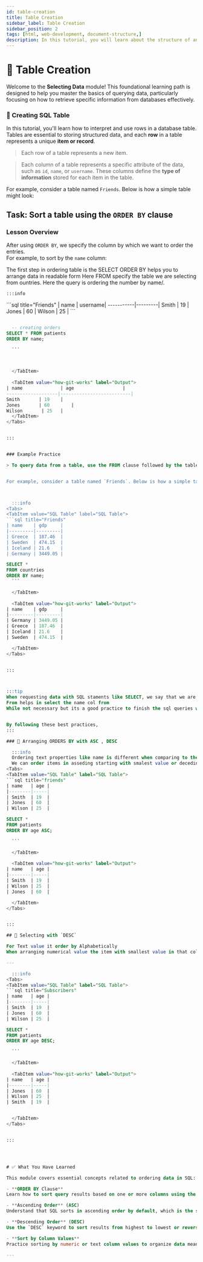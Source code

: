 ```yaml
---
id: table-creation
title: Table Creation
sidebar_label: Table Creation
sidebar_position: 2
tags: [html, web-development, document-structure,]
description: In this tutorial, you will learn about the structure of an HTML document and how to create a basic HTML document.
---
```


# 📗 Table Creation

Welcome to the **Selecting Data** module! This foundational learning path is designed to help you master the basics of querying data, particularly focusing on how to retrieve specific information from databases effectively.

### 📘 Creating SQL Table

In this tutorial, you'll learn how to interpret and use rows in a database table. Tables are essential to storing structured data, and each **row** in a table represents a unique **item or record**.
> Each row of a table represents a new item.

> Each column of a table represents a specific attribute of the data, such as `id`, `name`, or `username`. 
> These columns define the **type of information** stored for each item in the table.


For example, consider a table named `Friends`. Below is how a simple table might look:


## Task: Sort a table using the `ORDER BY` clause

### Lesson Overview

After using `ORDER BY`, we specify the column by which we want to order the entries.  
For example, to sort by the `name` column:

The first step in ordering table is the SELECT
ORDER BY helps you to arrange data in readable form
Here FROM specify the table we are selecting from ountries. 
Here the query is ordering the number by name/. 

    :::info
<Tabs>
  <TabItem value="SQL Table" label="SQL Table">
```sql title="Friends"
| name     | username|
-----------|---------|
 Smith     | 19      |
 Jones     | 60      |
 Wilson    | 25      |
```
  </TabItem>

<TabItem value="SQL Code" label="SQL Code">
  
  ```sql title="Creating SQL Tables & db. "

    -- creating orders
SELECT * FROM patients
ORDER BY name;

    ```



    </TabItem>
    
    <TabItem value="how-git-works" label="Output">
| name              | age                  |
-------------------|--------------------------|
Smith       | 19    |
Jones       | 60        |
Wilson       | 25   |
    </TabItem>
</Tabs>


:::


### Example Practice 

> To query data from a table, use the FROM clause followed by the table's name.


For example, consider a table named `Friends`. Below is how a simple table might look:



    :::info
<Tabs>
  <TabItem value="SQL Table" label="SQL Table">
```sql title="Friends"
| name    | gdp     |
|---------|---------|
| Greece  | 187.46  |
| Sweden  | 474.15  |
| Iceland | 21.6    |
| Germany | 3449.05 |

```
  </TabItem>

<TabItem value="SQL Code" label="SQL Code">
  
  ```sql title="Creating SQL Tables. "
SELECT *
FROM countries
ORDER BY name;
    ```

    </TabItem>
    
    <TabItem value="how-git-works" label="Output">
| name    | gdp     |
|---------|---------|
| Germany | 3449.05 |
| Greece  | 187.46  |
| Iceland | 21.6    |
| Sweden  | 474.15  |

    </TabItem>
</Tabs>


:::



:::tip
 When requesting data with SQL staments like SELECT, we say that we are making a query.
From helps in select the name col from
While not necessary but its a good practice to finish the sql queries with;


By following these best practices, 
:::

### 🔄 Arranging ORDERS BY with ASC , DESC

    :::info
    Ordering text properties like name is different when comparing to the age
    We can order items in asseding starting with smalest value or deceding. 
<Tabs>
  <TabItem value="SQL Table" label="SQL Table">
```sql title="friends"
| name   | age |
|--------|-----|
| Smith  | 19  |
| Jones  | 60  |
| Wilson | 25  |

```
  </TabItem>

<TabItem value="SQL Code" label="SQL Code">
  
  ```sql title="Creating SQL Tables. "
SELECT *
FROM patients
ORDER BY age ASC;

    ```

    </TabItem>
    
    <TabItem value="how-git-works" label="Output">
| name   | age |
|--------|-----|
| Smith  | 19  |
| Wilson | 25  |
| Jones  | 60  |

    </TabItem>
</Tabs>


:::

## 🧹 Selecting with `DESC`

For Text value it order by Alphabetically 
When arranging numerical value the item with smallest value in that coloumn comes first 

---

    :::info
<Tabs>
  <TabItem value="SQL Table" label="SQL Table">
```sql title="Subscribers"
| name   | age |
|--------|-----|
| Smith  | 19  |
| Jones  | 60  |
| Wilson | 25  |

```
  </TabItem>

<TabItem value="SQL Code" label="SQL Code">
  
  ```sql title="Creating SQL Tables. "
SELECT *
FROM patients
ORDER BY age DESC;

    ```

    </TabItem>
    
    <TabItem value="how-git-works" label="Output">
| name   | age |
|--------|-----|
| Jones  | 60  |
| Wilson | 25  |
| Smith  | 19  |


    </TabItem>
</Tabs>


:::




# ✅ What You Have Learned

This module covers essential concepts related to ordering data in SQL:

- **ORDER BY Clause**  
Learn how to sort query results based on one or more columns using the `ORDER BY` keyword.

- **Ascending Order** (ASC)  
Understand that SQL sorts in ascending order by default, which is the same as explicitly using `ASC`.

- **Descending Order** (DESC)  
Use the `DESC` keyword to sort results from highest to lowest or reverse alphabetical order.

- **Sort by Column Values**  
Practice sorting by numeric or text column values to organize data meaningfully.

---